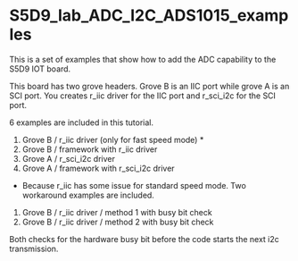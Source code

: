 # S5D9_lab_ADC_I2C_ADS1015_examples
This is a set of examples that show how to add the ADC capability to the S5D9 IOT board.

This board has two grove headers.  Grove B is an IIC port while grove A is an SCI port.   You creates r_iic driver for the IIC port and r_sci_i2c for the SCI port.  

6 examples are included in this tutorial.

1. Grove B / r_iic driver (only for fast speed mode) *
2. Grove B / framework with r_iic driver
1. Grove A / r_sci_i2c driver
2. Grove A / framework with r_sci_i2c driver

* Because r_iic has some issue for standard speed mode. Two workaround examples are included.
1. Grove B / r_iic driver / method 1 with busy bit check
2. Grove B / r_iic driver / method 2 with busy bit check

Both checks for the hardware busy bit before the code starts the next i2c transmission.
